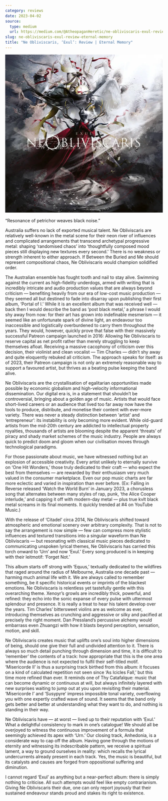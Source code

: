 ```yaml
---
category: reviews
date: 2023-04-02
source:
  type: medium
  url: https://medium.com/@AtheopaganHeretic/ne-obliviscaris-exul-review-eternal-memory-50aade627cb9
slug: ne-obliviscaris-exul-review-eternal-memory
title: "Ne Obliviscaris, ‘Exul’: Review | Eternal Memory"
---
```


![](1_j2lepDeioxVUp8r-nwOWTg.webp)

“Resonance of petrichor weaves black noise.”

Australia suffers no lack of exported musical talent. Ne Obliviscaris are relatively well-known in the metal scene for their neon river of influences and complicated arrangements that transcend archetypal progressive metal: shaping ‘randomised chaos’ into ‘thoughtfully composed mood pieces still displaying new textures every second.’ There is no weakness or strength inherent to either approach. If Between the Buried and Me should represent compositional chaos, Ne Obliviscaris would champion solidified order.

The Australian ensemble has fought tooth and nail to stay alive. Swimming against the current as high-fidelity underdogs, armed with writing that is incredibly intricate and audio production values that are always beyond criticism — benefiting heavily from our era of low-cost music production — they seemed all but destined to fade into disarray upon publishing their first album, ‘Portal of I.’ While it is an excellent album that was received well — back then I would describe the band as ‘post black metal,’ a phrase I would shy away from now: for their art has grown into indefinable mesmerism — it seemed like an unfortunate spark of divine light, an endeavour too inaccessible and logistically overburdened to carry them throughout the years. They would, however, quickly prove that false with their massively successful Patreon campaign launched in 2016: Allowing Ne Obliviscaris to reserve capital as net profit rather than merely struggling to keep themselves afloat. Receiving a massive cacophony of criticism over this decision, their violinist and clean vocalist — Tim Charles — didn’t shy away and quite eloquently rebuked all criticism. The approach speaks for itself: as of 2023, their Patreon campaign is not only an extremely reasonable way to support a favoured artist, but thrives as a beating pulse keeping the band alive.

Ne Obliviscaris are the crystallisation of egalitarian opportunities made possible by economic globalism and high-velocity informational dissemination. Our digital era is, in a statement that shouldn’t be controversial, bringing about a golden age of music. Artists that would face short-lived careers or an audience that lived too far away now have the tools to produce, distribute, and monetise their content with ever-more variety. There was never a steady distinction between ‘artist’ and ‘entrepreneur’: its instability is only becoming more evident. While old-guard artists from the mid-20th century are addicted to intellectual property royalties, thousands of artists are blooming despite the apparent ‘threats’ of piracy and shady market schemes of the music industry. People are always quick to predict doom and gloom when our civilisation moves through technological paradigms.

For those passionate about music, we have witnessed nothing but an explosion of accessible creativity. Every artist unlikely to eternally survive on ‘One Hit Wonders,’ those truly dedicated to their craft — who expect the best from themselves — are rewarded by their enthusiasm very much valued in the consumer marketplace. Even our pop music charts are far more eclectic and varied in inspiration than ever before. (Ex: Falling in Reverse released ‘Watch the World Burn’ in January 2023, a chorusless song that alternates between many styles of rap, punk, ‘the Alice Cooper interlude,’ and capping it off with modern-day metal — plus true kvlt black metal screams in its final moments. It quickly trended at #4 on YouTube Music.)

With the release of ‘Citadel’ circa 2014, Ne Obliviscaris shifted toward atmospheric and emotional scenery over arbitrary complexity. That is not to say the arrangement is now simple — few can compress more stylistic influences and textured transitions into a singular waveform than Ne Obliviscaris — but resonating with classical music pieces dedicated to communicating unspoken lyrical themes, Ne Obliviscaris has carried this torch onward to ‘Urn’ and now ‘Exul.’ Every song produced is in keeping with their leitmotif: ‘Forget Not.’

This album starts off strong with ‘Equus,’ textually dedicated to the wildfires that raged around the radius of Melbourne, Australia one decade past — harming much animal life with it. We are always called to remember something, be it specific historical events or imprints of the blackest emotions. Ne Obliviscaris is relentless yet tastefully gentle with this overarching theme. Xenoyr’s growls are incredibly thick, powerful, and refined: they echo into the sonic expanse of every pulse with uttermost splendour and presence. It is really a treat to hear his talent develop over the years. Tim Charles’ bittersweet violins are as welcome as ever, introducing themselves as crunching and aggressive or silky and pacified at precisely the right moment. Dan Pressland’s percussive alchemy would embarrass even Zhuangzi with how it blasts beyond perception, sensation, motion, and skill.

Ne Obliviscaris creates music that uplifts one’s soul into higher dimensions of being, should one give their full and undivided attention to it. There is always so much detail punching through dimension and time, it is difficult to ‘remember’ the contents of a track: how appropriate that this is the one area where the audience is not expected to fulfil their self-titled motif. ‘Misericorde II’ is thus a surprising track birthed from this album: it focuses on a kind of calculated repetition not seen since ‘As Icicles Fall,’ but this time more refined than ever. It reminds one of Thy Catafalque: music that can become dynamic or continuous at will, but always infinitely layered with new surprises waiting to jump out at you upon revisiting their material. ‘Misericorde I’ and ‘Susypyre’ impress impossible tonal variety, overflowing you with one expertly crafted wave of sound. It seems that the band only gets better and better at understanding what they want to do, and nothing is standing in their way.

Ne Obliviscaris have — at worst — lived up to their reputation with ‘Exul.’ What a delightful consistency to mark in one’s catalogue! We should all be overjoyed to witness the continuous improvement of a formula that seemingly achieved its apex with ‘Urn.’ Our closing track, Anhedonia, is a considerate way to cap off the album. Having gone through the motions of eternity and witnessing its indescribable pattern, we receive a spiritual lament, a way to ground ourselves in reality: which recalls the lyrical undercurrents already present in each track. Yes, the music is beautiful, but its catalysts and causes are forged from oppositional suffering and diminution.

I cannot regard ‘Exul’ as anything but a near-perfect album: there is simply nothing to criticise. All such attempts would feel like empty contrarianism. Giving Ne Obliviscaris their due, one can only report joyously that their sustained endeavour stands proud and stakes its right to existence.
